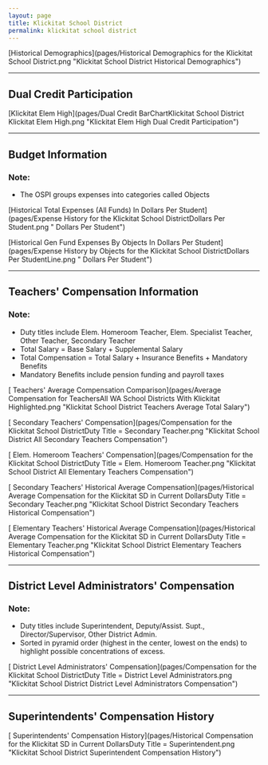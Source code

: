 ```yaml
---
layout: page
title: Klickitat School District
permalink: klickitat school district
---
```



[Historical Demographics](pages/Historical Demographics for the Klickitat School District.png "Klickitat School District Historical Demographics")

___

## Dual Credit Participation

[Klickitat Elem   High](pages/Dual Credit BarChartKlickitat School District Klickitat Elem   High.png "Klickitat Elem   High Dual Credit Participation")


___

## Budget Information
### Note:
- The OSPI groups expenses into categories called Objects

[Historical Total Expenses (All Funds) In Dollars Per Student](pages/Expense History for the Klickitat School DistrictDollars Per Student.png " Dollars Per Student")

[Historical Gen Fund Expenses By Objects In Dollars Per Student](pages/Expense History by Objects for the Klickitat School DistrictDollars Per StudentLine.png " Dollars Per Student")


___

## Teachers' Compensation Information
### Note:
- Duty titles include Elem. Homeroom Teacher, Elem. Specialist Teacher, Other Teacher, Secondary Teacher
- Total Salary = Base Salary + Supplemental Salary
- Total Compensation = Total Salary + Insurance Benefits + Mandatory Benefits
- Mandatory Benefits include pension funding and payroll taxes

[ Teachers' Average Compensation Comparison](pages/Average Compensation for TeachersAll WA School Districts With Klickitat Highlighted.png "Klickitat School District Teachers Average Total Salary")

[ Secondary Teachers' Compensation](pages/Compensation for the Klickitat School DistrictDuty Title = Secondary Teacher.png "Klickitat School District All Secondary Teachers Compensation")

[ Elem. Homeroom Teachers' Compensation](pages/Compensation for the Klickitat School DistrictDuty Title = Elem. Homeroom Teacher.png "Klickitat School District All Elementary Teachers Compensation")

[ Secondary Teachers' Historical Average Compensation](pages/Historical Average Compensation for the Klickitat SD in Current DollarsDuty Title = Secondary Teacher.png "Klickitat School District Secondary Teachers Historical Compensation")

[ Elementary Teachers' Historical Average Compensation](pages/Historical Average Compensation for the Klickitat SD in Current DollarsDuty Title = Elementary Teacher.png "Klickitat School District Elementary Teachers Historical Compensation")


___

## District Level Administrators' Compensation

### Note:
- Duty titles include Superintendent, Deputy/Assist. Supt., Director/Supervisor, Other District Admin.
- Sorted in pyramid order (highest in the center, lowest on the ends) to highlight possible concentrations of excess.

[ District Level Administrators' Compensation](pages/Compensation for the Klickitat School DistrictDuty Title = District Level Administrators.png "Klickitat School District District Level Administrators Compensation")


___

## Superintendents' Compensation History

[ Superintendents' Compensation History](pages/Historical Compensation for the Klickitat SD in Current DollarsDuty Title = Superintendent.png "Klickitat School District Superintendent Compensation History")

